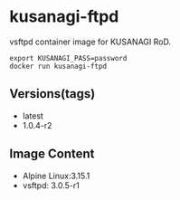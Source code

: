 # kusanagi-ftpd

vsftpd container image for KUSANAGI RoD.
```
export KUSANAGI_PASS=password
docker run kusanagi-ftpd
```

## Versions(tags)
- latest
- 1.0.4-r2

## Image Content
- Alpine Linux:3.15.1
- vsftpd: 3.0.5-r1

